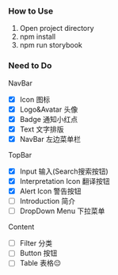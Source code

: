 ### How to Use
1. Open project directory
2. npm install
3. npm run storybook

### Need to Do

NavBar
- [x] Icon 图标
- [x] Logo&Avatar 头像
- [x] Badge 通知小红点
- [x] Text 文字排版
- [x] NavBar 左边菜单栏

TopBar
- [X] Input 输入(Search搜索按钮)
- [X] Interpretation Icon 翻译按钮
- [X] Alert Icon 警告按钮
- [ ] Introduction 简介
- [ ] DropDown Menu 下拉菜单

Content
- [ ] Filter 分类
- [ ] Button 按钮
- [ ] Table 表格😔